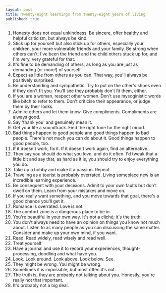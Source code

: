 ```yaml
---
layout: post
title: Twenty-eight learnings from twenty-eight years of living
published: true
---
```


1. Honesty does not equal unkindness. Be sincere, offer healthy and helpful criticism, but always be kind.
2. Stick up for yourself but also stick up for others, especially your children, your more vulnerable friends and your family. Be strong when others can't. I've been the friend and the child others stuck up for, and I'm very, very grateful for that.
3. It's fine to be demanding of others, as long as you are just as demanding (or more!) of yourself.
4. Expect as little from others as you can. That way, you'll always be positively surprised.
5. Be understanding and sympathetic. Try to put on the other's shoes even if they don't fit you. You'll see they probably don't fit them, either.
6. If you are a woman, respect other women. Don't use mysoginistic words like bitch to refer to them. Don't criticise their appearance, or judge them by their looks.
7. Admire others and let them know. Give compliments. Compliments are always good.
8. Say 'thank you' and genuinely mean it.
9. Get your life a soundtrack. Find the right tune for the right mood.
10. Bad things happen to good people and good things happen to bad people. There's not much you can do about it. Good things happen to good people, too.
11. If it doesn't work, fix it. If it doesn't work again, find an alternative.
12. They say you should do what you love, and do it often. I'd tweak that a little bit and say that, as hard as it is, you should try to enjoy everything you do.
13. Take up a hobby and make it a passion. Repeat.
14. Traveling as a tourist is probably overrated. Living someplace new is an incredible learning experience.
15. Be consequent with your decisions. Admit to your own faults but don't dwell on them. Learn from your mistakes and move on.
16. If you really want something, and you move towards that goal, there's a good chance you'll get it.
17. Romance is overrated. Love is not.
18. The comfort zone is a dangerous place to be in.
19. You're beautiful in your own way. It's not a cliché; it's the truth.
20. You don't always need to have an opinion on things you know not much about. Listen to as many people as you can discussing the same matter. Consider and make up your own mind, if you want.
21. Read. Read widely, read wisely and read well.
22. Treat yourself.
23. Have a journal and use it to record your experiences, thought-processing, doodling and what have you.
24. Look. Look around. Look above. Look below. See.
25. They might be wrong. You might be wrong.
26. Sometimes it is impossible, but most often it's not.
27. The truth is, they are probably not talking about you. Honestly, you're really not that important.
28. It's probably not a big deal.

